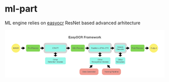 # ml-part

ML engine relies on [easyocr](https://github.com/JaidedAI/EasyOCR) ResNet based advanced arhitecture 

![plan](../pictures/easyocr_framework.jpeg)


